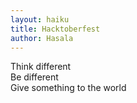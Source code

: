 ```yaml
---
layout: haiku
title: Hacktoberfest
author: Hasala
---
```


Think different<br>
Be different<br>
Give something to the world<br>
